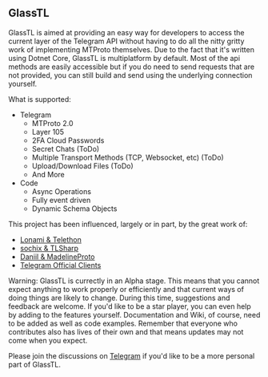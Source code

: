 GlassTL
-------------------------------

GlassTL is aimed at providing an easy way for developers to access the current layer of the Telegram API without having to do all the nitty gritty work of implementing MTProto themselves.  Due to the fact that it's written using Dotnet Core, GlassTL is multiplatform by default.  Most of the api methods are easily accessible but if you do need to send requests that are not provided, you can still build and send using the underlying connection yourself.

What is supported:
 - Telegram
   - MTProto 2.0
   - Layer 105
   - 2FA Cloud Passwords
   - Secret Chats (ToDo)
   - Multiple Transport Methods (TCP, Websocket, etc) (ToDo)
   - Upload/Download Files (ToDo)
   - And More
 - Code
   - Async Operations
   - Fully event driven
   - Dynamic Schema Objects

This project has been influenced, largely or in part, by the great work of:
 - [Lonami & Telethon](https://github.com/LonamiWebs/Telethon)
 - [sochix & TLSharp](https://github.com/sochix/TLSharp)
 - [Daniil & MadelineProto](https://github.com/danog/MadelineProto)
 - [Telegram Official Clients](https://telegram.org/apps#source-code)

Warning: GlassTL is currectly in an Alpha stage.  This means that you cannot expect anything to work properly or efficiently and that current ways of doing things are likely to change.  During this time, suggestions and feedback are welcome.  If you'd like to be a star player, you can even help by adding to the features yourself.  Documentation and Wiki, of course, need to be added as well as code examples.  Remember that everyone who contributes also has lives of their own and that means updates may not come when you expect.

Please join the discussions on [Telegram](https://t.me/GlassTL) if you'd like to be a more personal part of GlassTL.
